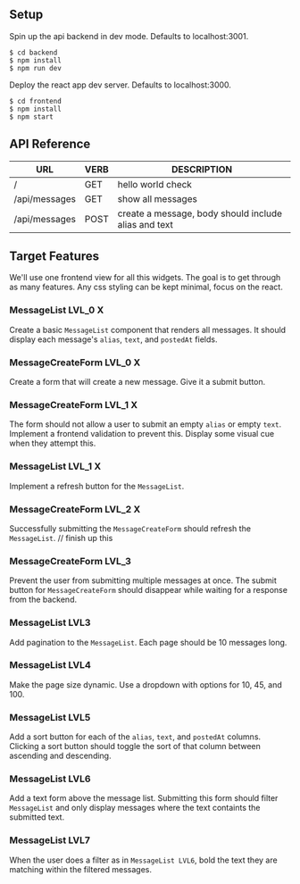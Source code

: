 ## Setup

Spin up the api backend in dev mode. Defaults to localhost:3001.

```
$ cd backend
$ npm install
$ npm run dev
```

Deploy the react app dev server. Defaults to localhost:3000.

```
$ cd frontend
$ npm install
$ npm start
```

## API Reference

| URL           | VERB | DESCRIPTION                                           |
|---------------|------|-------------------------------------------------------|
| /             | GET  | hello world check                                     |
| /api/messages | GET  | show all messages                                     |
| /api/messages | POST | create a message, body should include alias and text  |

## Target Features

We'll use one frontend view for all this widgets. The goal is to get through as many features. Any css styling can be kept minimal, focus on the react.

### MessageList LVL_0 X

Create a basic `MessageList` component that renders all messages. It should display each message's `alias`, `text`, and `postedAt` fields.

### MessageCreateForm LVL_0 X

Create a form that will create a new message. Give it a submit button.

### MessageCreateForm LVL_1  X

The form should not allow a user to submit an empty `alias` or empty `text`. Implement a frontend validation to prevent this. Display some visual cue when they attempt this.

### MessageList LVL_1 X

Implement a refresh button for the `MessageList`.

### MessageCreateForm LVL_2 X

Successfully submitting the `MessageCreateForm` should refresh the `MessageList`. // finish up this

###  MessageCreateForm LVL_3 

Prevent the user from submitting multiple messages at once. The submit button for `MessageCreateForm` should disappear while waiting for a response from the backend. 

### MessageList LVL3

Add pagination to the `MessageList`. Each page should be 10 messages long.

### MessageList LVL4

Make the page size dynamic. Use a dropdown with options for 10, 45, and 100.

### MessageList LVL5

Add a sort button for each of the `alias`, `text`, and `postedAt` columns. Clicking a sort button should toggle the sort of that column between ascending and descending.

### MessageList LVL6

Add a text form above the message list. Submitting this form should filter `MessageList` and only display messages where the text containts the submitted text.

### MessageList LVL7

When the user does a filter as in `MessageList LVL6`, bold the text they are matching within the filtered messages.